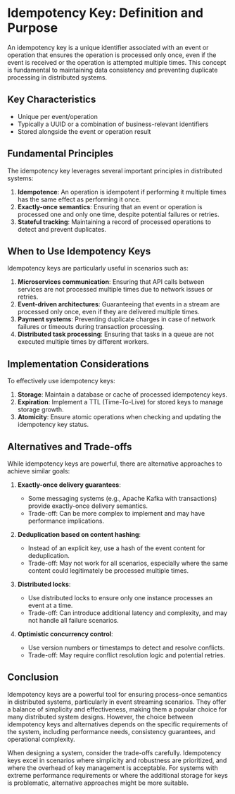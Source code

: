 # Idempotency Key: Definition and Purpose

An idempotency key is a unique identifier associated with an event or operation that ensures the operation is processed only once, even if the event is received or the operation is attempted multiple times. This concept is fundamental to maintaining data consistency and preventing duplicate processing in distributed systems.

## Key Characteristics

- Unique per event/operation
- Typically a UUID or a combination of business-relevant identifiers
- Stored alongside the event or operation result

## Fundamental Principles

The idempotency key leverages several important principles in distributed systems:

1. **Idempotence**: An operation is idempotent if performing it multiple times has the same effect as performing it once.
2. **Exactly-once semantics**: Ensuring that an event or operation is processed one and only one time, despite potential failures or retries.
3. **Stateful tracking**: Maintaining a record of processed operations to detect and prevent duplicates.

## When to Use Idempotency Keys

Idempotency keys are particularly useful in scenarios such as:

1. **Microservices communication**: Ensuring that API calls between services are not processed multiple times due to network issues or retries.
2. **Event-driven architectures**: Guaranteeing that events in a stream are processed only once, even if they are delivered multiple times.
3. **Payment systems**: Preventing duplicate charges in case of network failures or timeouts during transaction processing.
4. **Distributed task processing**: Ensuring that tasks in a queue are not executed multiple times by different workers.

## Implementation Considerations

To effectively use idempotency keys:

1. **Storage**: Maintain a database or cache of processed idempotency keys.
2. **Expiration**: Implement a TTL (Time-To-Live) for stored keys to manage storage growth.
3. **Atomicity**: Ensure atomic operations when checking and updating the idempotency key status.

## Alternatives and Trade-offs

While idempotency keys are powerful, there are alternative approaches to achieve similar goals:

1. **Exactly-once delivery guarantees**:

   - Some messaging systems (e.g., Apache Kafka with transactions) provide exactly-once delivery semantics.
   - Trade-off: Can be more complex to implement and may have performance implications.

2. **Deduplication based on content hashing**:

   - Instead of an explicit key, use a hash of the event content for deduplication.
   - Trade-off: May not work for all scenarios, especially where the same content could legitimately be processed multiple times.

3. **Distributed locks**:

   - Use distributed locks to ensure only one instance processes an event at a time.
   - Trade-off: Can introduce additional latency and complexity, and may not handle all failure scenarios.

4. **Optimistic concurrency control**:
   - Use version numbers or timestamps to detect and resolve conflicts.
   - Trade-off: May require conflict resolution logic and potential retries.

## Conclusion

Idempotency keys are a powerful tool for ensuring process-once semantics in distributed systems, particularly in event streaming scenarios. They offer a balance of simplicity and effectiveness, making them a popular choice for many distributed system designs. However, the choice between idempotency keys and alternatives depends on the specific requirements of the system, including performance needs, consistency guarantees, and operational complexity.

When designing a system, consider the trade-offs carefully. Idempotency keys excel in scenarios where simplicity and robustness are prioritized, and where the overhead of key management is acceptable. For systems with extreme performance requirements or where the additional storage for keys is problematic, alternative approaches might be more suitable.

